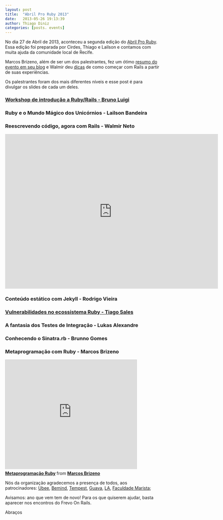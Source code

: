 ```yaml
---
layout: post
title:  "Abril Pro Ruby 2013"
date:   2013-05-26 19:13:39
author: Thiago Diniz
categories: [posts. events]
---
```


No dia 27 de Abril de 2013, aconteceu a segunda edição do [Abril Pro Ruby](http://abrilproruby.com). Essa edição foi preparada por Cirdes, Thiago e Lailson e contamos com muita ajuda da comunidade local de Recife.

Marcos Brizeno, além de ser um dos palestrantes, fez um ótimo [resumo do evento em seu blog](http://brizeno.wordpress.com/2013/04/29/resumao-do-abril-pro-ruby/) e Walmir deu [dicas](http://blog.wfsneto.com.br/2013/04/29/lightning-talk-no-abril-pro-ruby-2013) de como começar com Rails a partir de suas experiências.

Os palestrantes foram dos mais diferentes níveis e esse post é para divulgar os slides de cada um deles.

### [Workshop de introdução a Ruby/Rails - Bruno Luigi](https://www.dropbox.com/s/jscc2kviune8xxq/Apresentacao%20Abril%20por%20Ruby%202013%20.pdf)

### Ruby e o Mundo Mágico dos Unicórnios - Lailson Bandeira
<script class="speakerdeck-embed" data-id="891bcb3017f10130081322000a1d8a59" data-ratio="1.33333333333333" src="//speakerdeck.com/assets/embed.js">  </script>

### Reescrevendo código, agora com Rails - Walmir Neto
<iframe src="http://prezi.com/embed/k5wfl-88o0wt/?bgcolor=ffffff&amp;lock_to_path=1&amp;autoplay=0&amp;autohide_ctrls=0&amp;features=undefined&amp;disabled_features=undefined" width="693" height="504" frameBorder="0">   </iframe>

### Conteúdo estático com Jekyll - Rodrigo Vieira
<script class="speakerdeck-embed" data-id="0bb9bcd0884101301b3e123138154c25" data-ratio="1.33333333333333" src="//speakerdeck.com/assets/embed.js">     </script>   

### [Vulnerabilidades no ecossistema Ruby - Tiago Sales](https://www.dropbox.com/s/c9nsfz9k6xhopd8/APRBVulnerabilidades.pdf)

### A fantasia dos Testes de Integração - Lukas Alexandre
<script class="speakerdeck-embed" data-id="3a92cee0a95e013025e72e68962302e1" data-ratio="1.2994923857868" src="//speakerdeck.com/assets/embed.js"></script>

### Conhecendo o Sinatra.rb - Brunno Gomes
<script class="speakerdeck-embed" data-id="270bc20091910130db570eca1c00232d" data-ratio="1.33333333333333" src="//speakerdeck.com/assets/embed.js">     </script>


### Metaprogramação com Ruby - Marcos Brizeno

<iframe src="http://www.slideshare.net/slideshow/embed_code/20096735" width="427" height="356" frameborder="0" marginwidth="0" marginheight="0" scrolling="no" style="border:1px solid #CCC;border-width:1px 1px 0;margin-bottom:5px">    </iframe> <div style="margin-bottom:5px"> <strong> <a href="http://www.slideshare.net/marcosbrizeno/abril-proruby" title="Metaprogramação Ruby" target="_blank">Metaprogramação Ruby</a> </strong> from <strong><a href="http://www.slideshare.net/marcosbrizeno" target="_blank">Marcos Brizeno</a></strong> </div>



Nós da organização agradecemos a presença de todos, aos patrocinadores: [Ubee](http://www.ubee.in/), [Bemind](http://www.bemind.com.br/), [Tempest](http://www.tempest.com.br/), [Guava](guava.com.br), [LA](http://www.lainformatica.com.br/), [Faculdade Marista](http://faculdademarista.com.br/); 

Avisamos: ano que vem tem de novo! Para os que quiserem ajudar, basta aparecer nos encontros do Frevo On Rails.

Abraços

